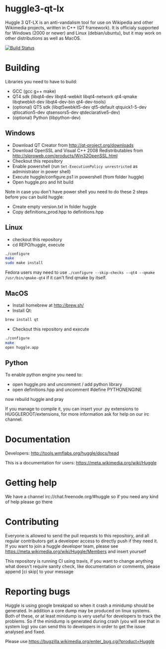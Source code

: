 huggle3-qt-lx
=============

Huggle 3 QT-LX is an anti-vandalism tool for use on Wikipedia and other Wikimedia projects, written in C++ (QT framework).  It is officialy supported for Windows (2000 or newer) and Linux (debian/ubuntu), but it may work on other distributions as well as MacOS.

[![Build Status](https://travis-ci.org/huggle/huggle3-qt-lx.png?branch=master)](https://travis-ci.org/huggle/huggle3-qt-lx)

Building
=========

Libraries you need to have to build:
* GCC (gcc g++ make)
* QT4 sdk (libqt4-dev libqt4-webkit libqt4-network qt4-qmake libqtwebkit-dev libqt4-dev-bin qt4-dev-tools)
* (optional) QT5 sdk (libqt5webkit5-dev qt5-default qtquick1-5-dev qtlocation5-dev qtsensors5-dev qtdeclarative5-dev)
* (optional) Python (libpython-dev)

Windows
-------------

* Download QT Creator from http://qt-project.org/downloads
* Download OpenSSL and Visual C++ 2008 Redistributables from http://slproweb.com/products/Win32OpenSSL.html
* Checkout this repository
* Enable powershell (run `Set-ExecutionPolicy unrestricted` as administrator in power shell)
* Execute huggle/configure.ps1 in powershell (from folder huggle)
* Open huggle.pro and hit build

Note in case you don't have power shell you need to do these 2 steps before you can build huggle:

* Create empty version.txt in folder huggle
* Copy definitions_prod.hpp to definitions.hpp

Linux
-------------

* checkout this repository
* cd REPO/huggle, execute

```sh
./configure
make
sudo make install
```

Fedora users may need to use ```./configure --skip-checks --qt4 --qmake /usr/bin/qmake-qt4``` if it can't find qmake by itself.

MacOS
------------
* Install homebrew at http://brew.sh/
* Install Qt:
```sh
brew install qt
```
* Checkout this repository and execute
```sh
./configure
make
open huggle.app
```

Python
------------
To enable python engine you need to:

* open huggle.pro and uncomment / add python library
* open definitions.hpp and uncomment #define PYTHONENGINE

now rebuild huggle and pray

If you manage to compile it, you can insert your .py extensions to HUGGLEROOT/extensions, for more
information ask for help on our irc channel.

Documentation
=============

Developers: http://tools.wmflabs.org/huggle/docs/head

This is a documentation for users: https://meta.wikimedia.org/wiki/Huggle

Getting help
=============

We have a channel irc://chat.freenode.org/#huggle so if you need any kind of help please go there

Contributing
=============

Everyone is allowed to send the pull requests to this repository, and all regular contributors
get a developer access to directly push if they need it. If you want to join a huggle
developer team, please see https://meta.wikimedia.org/wiki/Huggle/Members and insert yourself

This repository is running CI using travis, if you want to change anything what doesn't require
sanity check, like documentation or comments, please append [ci skip] to your message

Reporting bugs
===============

Huggle is using google breakpad so when it crash a minidump should be generated.
In addition a core dump may be produced on linux systems. Both of these, or at
least minidump is very useful for developers to track the problems. So if the
minidump is generated during crash (you will see that in system log) you can
send this to developers in order to get the issue analysed and fixed.

Please use https://bugzilla.wikimedia.org/enter_bug.cgi?product=Huggle

